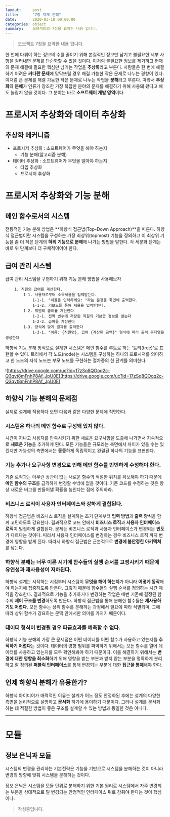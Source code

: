 ```yaml
---
layout:     post
title:      "7장 객체 분해"
date:       2020-03-10 00:00:00
categories: object
summary:    오브젝트의 7장을 요약한 내용 입니다.
---
```


> 오브젝트 7장을 요약한 내용 입니다.

한 번에 다뤄야 하는 정보의 수를 줄이기 위해 본질적인 정보만 남기고 불필요한 세부 사항을 걸러내면 문제를 단순화할 수 있을 것이다. 이처럼 불필요한 정보를 제거하고 현재의 문제 해결에 필요한 핵심만 남기는 작업을 **추상화**라고 부른다. 
사람들은 한 번에 해결하기 어려운 **커다란 문제**에 맞닥뜨릴 경우 해결 가능한 작은 문제로 나누는 경향이 있다. 이처럼 큰 문제를 해결 가능한 작은 문제로 나누는 작업을 **분해**라고 부른다. 
따라서 **추상화**와 **분해**가 인류가 창조한 가장 복잡한 분야의 문제를 해결하기 위해 사용돼 왔다고 해도 놀랍지 않을 것이다. 그 분야는 바로 **소프트웨어 개발 영역**이다. 

# 프로시저 추상화와 데이터 추상화

## 추상화 메커니즘

- 프로시저 추상화 : 소프트웨어가 무엇을 해야 하는지
    - 기능 분해(알고리즘 분해)
- 데이터 추상화 : 소프트웨어가 무엇을 알아야 하는지
    - 타입 추상화
    - 프로시저 추상화

# 프로시저 추상화와 기능 분해

## 메인 함수로서의 시스템
전통적인 기능 분해 방법은 **하향식 접근법(Top-Down Approach)**을 따른다. 하향식 접근법이란 시스템을 구성하는 가장 최상위(topmost) 기능을 정의하고 이 최상위 기능을 좀 더 작은 단계의 **하위 기능으로 분해**해 나가는 방법을 말한다. 각 세분화 단계는 바로 위 단계보다 더 구체적이어야 한다. 

## 급여 관리 시스템
급여 관리 시스템을 구현하기 위해 기능 분해 방법을 사용해보자

```
    1. 직원의 급여를 계산한다. 
    	1-1. 사용자로부터 소득세율을 입력받는다. 
    		1-1-1. "세율을 입력하세요: "라는 문장을 화면에 출력한다. 
    		1-1-2. 키보드를 통해 세율을 입력받는다. 
    	1-2. 직원의 급여를 계산한다
    		1-2-1. 전역 변수에 저장된 직원의 기본급 정보를 얻는다
    		1-2-2. 급여를 계산한다
    	1-3. 양식에 맞게 결과를 출력한다
    		1-3-1. "이름: {직원명}, 급여 {계산된 금액}" 형식에 따라 출력 문자열을 생성한다
```
하향식 기능 분해 방식으로 설계한 시스템은 메인 함수를 루트로 하는 '트리(tree)'로 표현할 수 있다. 트리에서 각 노드(node)는 시스템을 구성하는 하나의 프로시저를 의미하고 한 노드의 자식 노드는 부모 노드를 구현하는 절차중의 한 단계를 의미한다. 

![https://drive.google.com/uc?id=17zSq8QOoq2c-Q3qvt8mFnhP8Af_JpU0E](https://drive.google.com/uc?id=17zSq8QOoq2c-Q3qvt8mFnhP8Af_JpU0E)

## 하향식 기능 분해의 문제점
실제로 설계에 적용하다 보면 다음과 같은 다양한 문제에 직면한다. 

### 시스템은 하나의 메인 함수로 구성돼 있지 않다.
시간이 지나고 사용자를 만족시키기 위한 새로운 요구사항을 도출해 나가면서 지속적으로 **새로운 기능**을 추가하게 된다. 모든 기능들은 규모라는 측면에서 차이가 있을 수는 있겠지만 가능성의 측면에서는 **동등**하게 독립적이고 완결된 하나의 기능을 표현한다. 

### 기능 추가나 요구사항 변경으로 인해 메인 함수를 빈번하게 수정해야 한다.
기존 로직과는 아무런 상관이 없는 새로운 함수의 적절한 위치를 확보해야 하기 때문에 **메인 함수의 구조**를 급격하게 변경할 수밖에 없을 것이다. 기존 코드를 수정하는 것은 항상 새로운 버그를 만들어낼 확률을 높인다는 점에 주의하라.

### 비즈니스 로직이 사용자 인터페이스와 강하게 결합된다.
하향식 접근법은 비즈니스 로직을 설계하는 초기 단계부터 **입력 방법**과 **출력 양식**을 함께 고민하도록 강요한다. 결과적으로 코드 안에서 **비즈니스 로직**과 **사용자 인터페이스 로직**이 밀접하게 결합된다. 
문제는 비즈니스 로직과 사용자 인터페이스가 변경되는 **빈도**가 다르다는 것이다. 따라서 사용자 인터페이스를 변경하는 경우 비즈니스 로직 까지 변경에 영향을 받게 된다. 따라서 하향식 접근법은 근본적으로 **변경에 불안정한 아키텍처**를 낳는다. 

### 하향식 분해는 너무 이른 시기에 함수들의 실행 순서를 고정시키기 때문에 유연성과 재사용성이 저하된다.
하향식 설계는 시작하는 시점부터 시스템이 **무엇을 해야 하는지**가 아니라 **어떻게 동작**해야 하는지에 집중하도록 만든다. 그렇기 때문에 함수들의 실행 순서를 정의하는 시간 제약을 강조한다. 
결과적으로 기능을 추가하거나 변경하는 작업은 매번 기존에 결정된 함수의 **제어 구조를 변경**하도록 만든다. 
하향식 접근법을 통해 분해한 함수들은 **재사용하기도 어렵다.** 모든 함수는 상위 함수를 분해하는 과정에서 필요에 따라 식별되며, 그에 따라 상위 함수가 강요하는 문맥 안에서만 의미를 가지기 때문이다. 

### 데이터 형식이 변경될 경우 파급효과를 예측할 수 없다.
하향식 기능 분해의 가장 큰 문제점은 어떤 데이터를 어떤 함수가 사용하고 있는지를 **추적하기 어렵다**는 것이다. 데이터의 영향 범위를 파악하기 위해서는 모든 함수를 열어 데이터를 사용하고 있는지를 모두 확인해봐야 하기 때문이다. 이를 해결하기 위해서는 **변경에 대한 영향을 최소화**하기 위해 영향을 받는 부분과 받지 않는 부분을 명확하게 분리하고 잘 정의된 **퍼블릭 인터페이스**를 통해 변경되는 부분에 대한 **접근을 통제**해야 한다. 

## 언제 하향식 분해가 유용한가?
하향식 아이디어가 매력적인 이유는 설계가 어느 정도 안정화된 후에는 설계의 다양한 측면을 논리적으로 설명하고 **문서화** 하기에 용이하기 때문이다. 그러나 설계를 문서화 하는 데 적절한 방법이 좋은 구조를 설계할 수 있는 방법과 동일한 것은 아니다. 

---

# 모듈

## 정보 은닉과 모듈
시스템의 변경을 관리하는 기본전략은 기능을 기반으로 시스템을 분해하는 것이 아니라 변경의 방향에 맞춰 시스템을 분해하는 것이다. 

정보 은닉은 시스템을 모듈 단위로 분해하기 위한 기본 원리로 시스템에서 자주 변경되는 부분을 상대적으로 덜 변경되는 안정적인 인터페이스 뒤로 감춰야 한다는 것이 핵심이다. 

> 작성중입니다.